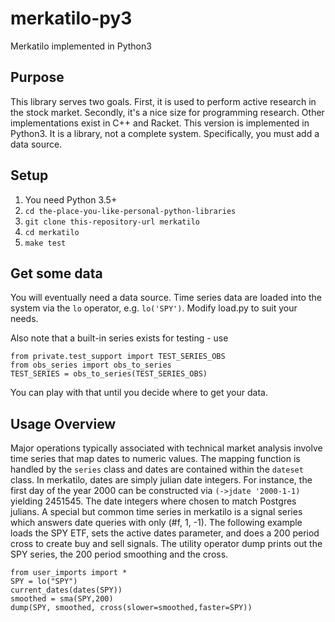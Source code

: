 # merkatilo-py3
Merkatilo implemented in Python3

## Purpose

This library serves two goals.  First, it is used to perform active research in the stock market.  Secondly, it's a
nice size for programming research.  Other implementations exist in C++ and Racket. This version is implemented in Python3.  It is a library, not a complete system.  Specifically, you must add a data source.

## Setup

1) You need Python 3.5+
2) ``cd the-place-you-like-personal-python-libraries``
3) ``git clone this-repository-url merkatilo``
4) ``cd merkatilo``
5) ``make test``

## Get some data

You will eventually need a data source.  Time series data are loaded into the system via the ``lo`` operator, e.g. ``lo('SPY')``.  Modify load.py to suit your needs.

Also note that a built-in series exists for testing - use 

```
from private.test_support import TEST_SERIES_OBS
from obs_series import obs_to_series
TEST_SERIES = obs_to_series(TEST_SERIES_OBS)
```
You can play with that until you decide where to get your data.  

## Usage Overview

Major operations typically associated with technical market analysis involve time series that map dates to numeric values.  The mapping function is handled by the ```series``` class and dates are contained within the ```dateset``` class.  In merkatilo, dates are simply julian date integers.  For instance, the first day of the year 2000 can be constructed via ``(->jdate '2000-1-1)`` yielding 2451545.  The date integers where chosen to match Postgres julians.  A special but common time series in merkatilo is a signal series which answers date queries with only (#f, 1, -1).  The following example loads the SPY ETF, sets the active dates parameter, and does a 200 period cross to create buy and sell signals.  The utility operator dump prints out the SPY series, the 200 period smoothing and the cross.

```
from user_imports import *
SPY = lo("SPY")
current_dates(dates(SPY))
smoothed = sma(SPY,200)
dump(SPY, smoothed, cross(slower=smoothed,faster=SPY))

```



  







